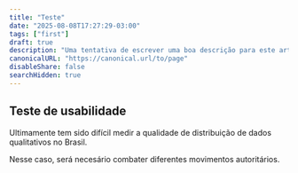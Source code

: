 ```yaml
---
title: "Teste"
date: "2025-08-08T17:27:29-03:00"
tags: ["first"]
draft: true
description: "Uma tentativa de escrever uma boa descrição para este artigo."
canonicalURL: "https://canonical.url/to/page"
disableShare: false
searchHidden: true
---
```


## Teste de usabilidade

Ultimamente tem sido difícil medir a qualidade de distribuição de dados qualitativos no Brasil.

Nesse caso, será necesário combater diferentes movimentos autoritários.